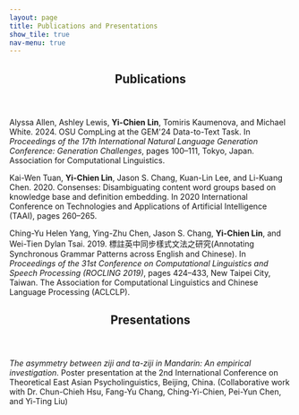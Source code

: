 ```yaml
---
layout: page
title: Publications and Presentations
show_tile: true
nav-menu: true
---
```


<!-- Main -->
<div id="main" class="alt">
	
<!-- One -->	
<section id="one">
	<div class="inner">
		<header class="major">
			<h1>Publications</h1>
		</header>
	</div>
</section>


<!-- Two -->
<section id="two">
	<div class="inner">
<!-- 		<header class="major">
			<h2>Computational Linguistics / Natural Language Processing</h2>
		</header> -->
		<p>Alyssa Allen, Ashley Lewis, <b>Yi-Chien Lin</b>, Tomiris Kaumenova, and Michael White. 2024. OSU CompLing at the GEM'24 Data-to-Text Task. In <i>Proceedings of the 17th International Natural Language Generation Conference: Generation Challenges</i>, pages 100–111, Tokyo, Japan. Association for Computational Linguistics.</p>
		<p>Kai-Wen Tuan, <b>Yi-Chien Lin</b>, Jason S. Chang, Kuan-Lin Lee, and Li-Kuang Chen. 2020. Consenses: Disambiguating content word groups based on knowledge base and definition embedding. In 2020 International Conference on Technologies and Applications of Artificial Intelligence (TAAI), pages 260–265. </p>
		<p>Ching-Yu Helen Yang, Ying-Zhu Chen, Jason S. Chang, <b>Yi-Chien Lin</b>, and Wei-Tien Dylan Tsai. 2019. 標註英中同步樣式文法之研究(Annotating Synchronous Grammar Patterns across English and Chinese). In <i>Proceedings of the 31st Conference on Computational Linguistics and Speech Processing (ROCLING 2019)</i>, pages 424–433, New Taipei City, Taiwan. The Association for Computational Linguistics and Chinese Language Processing (ACLCLP).</p>
	</div>
</section>


<!-- Three -->
<section id="three">
	<div class="inner">
		<header class="major">
			<h1>Presentations</h1>
		</header>
		<p><i>The asymmetry between ziji and ta-ziji in Mandarin: An empirical investigation</i>. Poster presentation at the 2nd International Conference on Theoretical East Asian Psycholinguistics, Beijing, China. (Collaborative work with Dr. Chun-Chieh Hsu, Fang-Yu Chang, Ching-Yi-Chien, Pei-Yun Chen, and Yi-Ting Liu)</p>
	</div>
</section>
</div>
